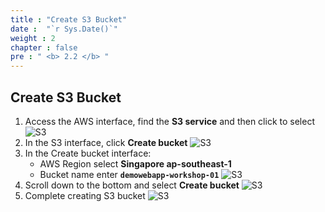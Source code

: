 ```yaml
---
title : "Create S3 Bucket"
date :  "`r Sys.Date()`" 
weight : 2
chapter : false
pre : " <b> 2.2 </b> "
---
```


## Create S3 Bucket
1. Access the AWS interface, find the **S3 service** and then click to select
![S3](/workshop01-AWS-FCJ-2024/images/2-2-CreateS3/01.png?width=50pc)
2. In the S3 interface, click **Create bucket**
![S3](/workshop01-AWS-FCJ-2024/images/2-2-CreateS3/02.png?width=50pc)
3. In the Create bucket interface:
   - AWS Region select **Singapore ap-southeast-1**
   - Bucket name enter **`demowebapp-workshop-01`**
![S3](/workshop01-AWS-FCJ-2024/images/2-2-CreateS3/03.png?width=50pc)
4. Scroll down to the bottom and select **Create bucket**
![S3](/workshop01-AWS-FCJ-2024/images/2-2-CreateS3/04.png?width=50pc)
5. Complete creating S3 bucket
![S3](/workshop01-AWS-FCJ-2024/images/2-2-CreateS3/05.png?width=50pc)
